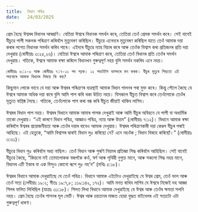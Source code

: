 ```yaml
---
title:  বিধান পবিত্ৰ
date:   24/03/2025
---
```


প্ৰেম হৈছে ঈশ্বৰৰ বিধানৰ আৰম্ভণি। যেতিয়া ঈশ্বৰে বিধানক সমৰ্থন কৰে, তেতিয়া তেওঁ প্ৰেমক সমৰ্থন কৰে। সেই বাবেই যীচুৱে পাপী সকলক পৰিত্ৰাণ কৰিবলৈ মৃত্যুবৰণ কৰিছিল। যীচুৱে এনেদৰে মৃত্যুবৰণ কৰিছিল যাতে তেওঁ আমাক দয়া কৰাৰ লগেত বিধানক সমৰ্থন কৰিব পাৰে। এইদৰে যীচুৱে ন্যায় বিচাৰ কৰে আৰু তেওঁক বিশ্বাস কৰা প্ৰতিজনৰ প্ৰতি দয়া দেখুৱায় (ৰোমীয়াঃ ৩:২৫,২৬)। যেতিয়া ঈশ্বৰে আমাক পৰিত্ৰাণ কৰে, তেতিয়া তেওঁ বিধানৰ প্ৰতি তেওঁৰ সমৰ্থন দেখুৱায়। গতিকে, ঈশ্বৰে আমাক ৰক্ষা কৰিলে বিধানখন গুৰুত্বপূৰ্ণ নহয় বুলি সমৰ্থন নকৰিব এনে নহয়।

`ৰোমীয়াঃ ৬:১-৩ আৰু ৰোমীয়াঃ ৭:৭-১২ পদ পঢ়ক। ১২ পদটোলৈ ভালদৰে মন কৰক। যীচুৰ মৃত্যুৰ পিছতো এই পদবোৰে আমাক বিধানৰ বিষয়ে কি কয়?`

কিছুমান লোকে ভাবে যে দয়া আৰু ঈশ্বৰৰ পৰিত্ৰাণৰ ব্যৱস্থাই আমাক বিধান পালনৰ পৰা মুক্ত কৰে। কিন্তু পৌলে কৈছে যে ঈশ্বৰে আমাক অধিক দয়া কৰে বুলি আমি পাপ কৰি থকা উচিত নহয়। যিসকলে যীচুত বিশ্বাস কৰে তেওঁলোকে তেওঁৰ মৃত্যুত বাপ্তিষ্ম লৈছে। গতিকে, তেওঁলোকে পাপ কৰা বন্ধ কৰি যীচুত জীয়াই থাকিব লাগিব।

ঈশ্বৰৰ বিধান পাপ নহয়। ঈশ্বৰৰ বিধানে আমাক আমাৰ পাপক দেখুৱাই আৰু আমি যীচুৰ অবিহনে যে পাপী বা অধাৰ্মিক তাকো দেখুৱায়। “এই কাৰণে বিধান পবিত্ৰ, আজ্ঞাও পবিত্ৰ, ন্যায় আৰু উত্তম” (ৰোমীয়াঃ ৭:১২)। বিধানে আমাক ৰক্ষা কৰিবলৈ ঈশ্বৰৰ প্ৰয়োজনীয়তা আৰু তেওঁৰ দয়াৰ বাবেও আমাক দেখুৱায়। ঈশ্বৰৰ পৰিত্ৰাণকাৰী দয়া কেৱল যীচুৰ পৰাই আহিছে। এই হেতুকে, “আমি বিশ্বাসৰ দ্বাৰাই বিধান লু৫ কৰিছো নে? এনে নহওঁক ; বিধান থিৰহে কৰিছোঁ।” (ৰোমীয়াঃ ৩:৩১)।

যীচুৱে বিধান লু৫ কৰিবলৈ অহা নাছিল। তেওঁ বিধান আৰু পুৰণি নিয়মৰ প্ৰতিজ্ঞা সিদ্ধ কৰিবলৈ আহিছিল। সেই বাবেই যীচুৱে কৈছে, “কিয়নো মই তোমালোকক স্বৰূপকৈ কওঁ, স্বৰ্গ আৰু পৃথিৱী নুগুচে মানে, আৰু সকলো সিদ্ধ নহয় মানে, বিধানৰ এটি ইকাৰ বা এক বিন্দুও কোনো ৰূপে লু৫ নহ’ব” (মথিঃ ৫:১৮)।

ঈশ্বৰৰ বিধানে আমাক দেখুৱাইছে যে তেওঁ পবিত্ৰ। বিধানে আমাক এইটোও দেখুৱাইছে যে ঈশ্বৰ প্ৰেম, তেওঁ ভাল আৰু তেওঁ সত্য (লেবীয়াঃ ১৯:২; গীতঃ ১৯:৭,৮; ১১৯:১৪২, ১৭২)। আমি মনত ৰাখিব লাগিব যে ঈশ্বৰে নিজেই দহ আজ্ঞা শিলৰ ফলিত লিখিছিল (যাত্ৰাঃ ৩১:১৮)। শিলত লিখা বিধানে আমাক দেখুৱাইছে যে ঈশ্বৰ আৰু তেওঁৰ ক্ষমতা সলনি নহয়। প্ৰেম হৈছে তেওঁৰ শাসনৰ মূল ভেটি। ঈশ্বৰ আৰু চয়তানৰ মাজত হোৱা যুদ্ধত বাইবেলৰ এই সত্যটো এটা গুৰুত্বপূৰ্ণ ধাৰণা।